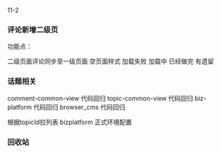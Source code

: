 

11-2

### 评论新增二级页
功能点：
<!-- 向下离开评论区后 要隐藏发布器 -->
二级页面评论同步至一级页面
空页面样式  加载失败 加载中 已经做完  有遗留



### 话题相关
comment-common-view 代码回归
topic-common-view 代码回归
biz-platform 代码回归
browser_cms 代码回归

根据topicId拉列表
bizplatform 正式环境配置


### 回收站

<!-- 发新的url规则 -->

<!-- bId有就带 -->

<!-- 公告功能做完后 要合入1.3 -->


<!-- buildoption name  字段    comment-common-view  fileKey -->

<!-- isFollow -> iF
fromFollow -> rF
followId -> fId
curTopicId -> cTId
topicId -> tId
docTitle -> dTt
新: bId -->

<!-- 对跟帖的评论进行回复 缺少followId和topicTitle -->



<!-- ### topicCard 加限制 6个 -->

<!-- ### 详情页加载更多时 闪白 -->


<!-- # 消息 开发 -->

<!-- # 评论服务迁移 -->


<!-- # tab切换 keep-alive不生效 -->

<!-- # tab切换内容有间隙 空格问题 -->

<!-- # 点赞闪动 -->

<!-- # 跟帖内容换行 -->

<!-- # 话题详情页评论数同步 -->

<!-- # 列表UI 加载全部跟帖 距离 -->

<!-- # 详情页 图片 给兜底颜色 -->

<!-- # 最大号字体时 异常 -->

<!-- # 获取文章评论失败 二级页 -->

<!-- # 夜间模式 > 丢失 -->
